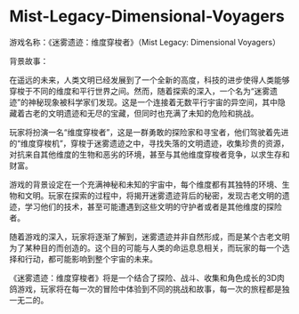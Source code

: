 # Mist-Legacy-Dimensional-Voyagers
游戏名称：《迷雾遗迹：维度穿梭者》（Mist Legacy: Dimensional Voyagers）


背景故事：


在遥远的未来，人类文明已经发展到了一个全新的高度，科技的进步使得人类能够穿梭于不同的维度和平行世界之间。然而，随着探索的深入，一个名为“迷雾遗迹”的神秘现象被科学家们发现。这是一个连接着无数平行宇宙的异空间，其中隐藏着古老的文明遗迹和无尽的宝藏，但同时也充满了未知的危险和挑战。


玩家将扮演一名“维度穿梭者”，这是一群勇敢的探险家和寻宝者，他们驾驶着先进的“维度穿梭机”，穿梭于迷雾遗迹之中，寻找失落的文明遗迹，收集珍贵的资源，对抗来自其他维度的生物和恶劣的环境，甚至与其他维度穿梭者竞争，以求生存和财富。


游戏的背景设定在一个充满神秘和未知的宇宙中，每个维度都有其独特的环境、生物和文明。玩家在探索的过程中，将揭开迷雾遗迹背后的秘密，发现古老文明的遗迹，学习他们的技术，甚至可能遭遇到这些文明的守护者或者是其他维度的探险者。


随着游戏的深入，玩家将逐渐了解到，迷雾遗迹并非自然形成，而是某个古老文明为了某种目的而创造的。这个目的可能与人类的命运息息相关，而玩家的每一个选择和行动，都可能影响到整个宇宙的未来。


《迷雾遗迹：维度穿梭者》将是一个结合了探险、战斗、收集和角色成长的3D肉鸽游戏，玩家将在每一次的冒险中体验到不同的挑战和故事，每一次的旅程都是独一无二的。